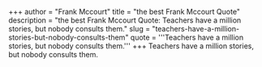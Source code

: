 +++
author = "Frank Mccourt"
title = "the best Frank Mccourt Quote"
description = "the best Frank Mccourt Quote: Teachers have a million stories, but nobody consults them."
slug = "teachers-have-a-million-stories-but-nobody-consults-them"
quote = '''Teachers have a million stories, but nobody consults them.'''
+++
Teachers have a million stories, but nobody consults them.
